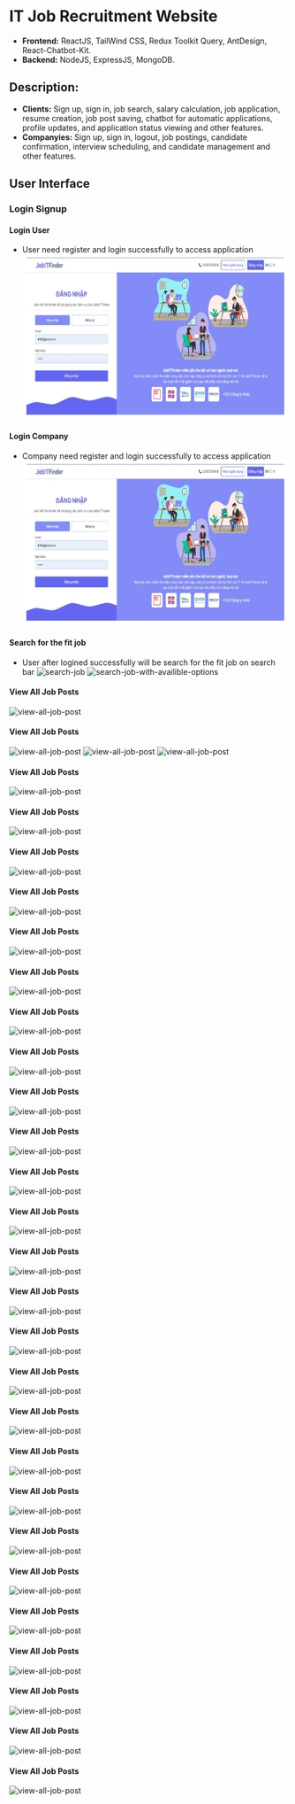 # IT Job Recruitment Website

- **Frontend:** ReactJS, TailWind CSS, Redux Toolkit Query, AntDesign, React-Chatbot-Kit.
- **Backend:** NodeJS, ExpressJS, MongoDB.

## Description:

- **Clients:** Sign up, sign in, job search, salary calculation, job application, resume creation, job post saving, chatbot for automatic applications, profile updates, and application status viewing and other features.
- **Companyies:** Sign up, sign in, logout, job postings, candidate confirmation, interview scheduling, and candidate management and other features.

## User Interface

### Login Signup

#### Login User

- User need register and login successfully to access application
  ![login-user](./assets/Screenshot%202024-07-10%20102944.png)

#### Login Company

- Company need register and login successfully to access application
  ![login-company](/assets/Screenshot%202024-07-10%20102944.png)

#### Search for the fit job

- User after logined successfully will be search for the fit job on search bar
  ![search-job](./JobITFinder/assets/search_bar.png)
  ![search-job-with-availible-options](./JobITFinder/assets/search_s.png)

#### View All Job Posts

![view-all-job-post](./JobITFinder/assets/view_all_posts.png)

#### View All Job Posts

![view-all-job-post](./JobITFinder/assets/add_question_interview_1_admin.png)
![view-all-job-post](./JobITFinder/assets/add_question_interview_2_admin.png)
![view-all-job-post](./JobITFinder/assets/add_question_interview_3_admin.png)

#### View All Job Posts

![view-all-job-post](./JobITFinder/assets/apply_continue_job.png)

#### View All Job Posts

![view-all-job-post](./JobITFinder/assets/chatbot.png)

#### View All Job Posts

![view-all-job-post](./JobITFinder/assets/create_resume.png)

#### View All Job Posts

![view-all-job-post](./JobITFinder/assets/create_schudele_interview_admin.png)

#### View All Job Posts

![view-all-job-post](./JobITFinder/assets/create_set_of_questions_interview.png)

#### View All Job Posts

![view-all-job-post](./JobITFinder/assets/dashboard.png)

#### View All Job Posts

![view-all-job-post](./JobITFinder/assets/edit_interview.png)

#### View All Job Posts

![view-all-job-post](./JobITFinder/assets/gross-net.png)

#### View All Job Posts

![view-all-job-post](./JobITFinder/assets/invitation_interview.png)

#### View All Job Posts

![view-all-job-post](./JobITFinder/assets/manage_applyed_admin.png)

#### View All Job Posts

![view-all-job-post](./JobITFinder/assets/manage_schedule_interview_admin.png)

#### View All Job Posts

![view-all-job-post](./JobITFinder/assets/post_job.png)

#### View All Job Posts

![view-all-job-post](./JobITFinder/assets/print_resume.png)

#### View All Job Posts

![view-all-job-post](./JobITFinder/assets/profolio.png)

#### View All Job Posts

![view-all-job-post](./JobITFinder/assets/save_post.png)

#### View All Job Posts

![view-all-job-post](./JobITFinder/assets/search_companies.png)

#### View All Job Posts

![view-all-job-post](./JobITFinder/assets/view_all_applyed.png)

#### View All Job Posts

![view-all-job-post](./JobITFinder/assets/view_all_appyed_detail.png)

#### View All Job Posts

![view-all-job-post](./JobITFinder/assets/view_all_post_detail_admin.png)

#### View All Job Posts

![view-all-job-post](./JobITFinder/assets/view_all_posts_in_rooms_type.png)

#### View All Job Posts

![view-all-job-post](./JobITFinder/assets/view_all_posts_save.png)

#### View All Job Posts

![view-all-job-post](./JobITFinder/assets/view_all_posts.png)

#### View All Job Posts

![view-all-job-post](./JobITFinder/assets/view_all_rooms_type.png)

#### View All Job Posts

![view-all-job-post](./JobITFinder/assets/view_company_detail.png)

#### View All Job Posts

![view-all-job-post](./JobITFinder/assets/view_post_detail.png)

#### View All Job Posts

![view-all-job-post](./JobITFinder/assets/view_table_gross-net_detail.png)
